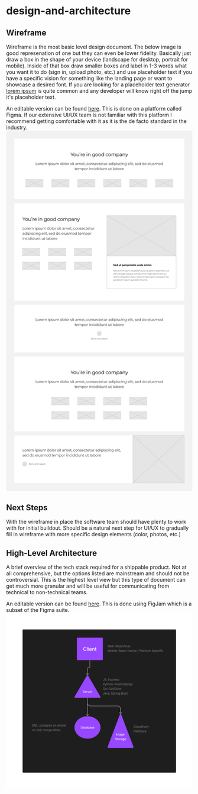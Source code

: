 # design-and-architecture

## Wireframe

Wireframe is the most basic level design document. The below image is good represenation of one but they can even be lower fidelity. Basically just draw a box in the shape of your device (landscape for desktop, portrait for mobile). Inside of that box draw smaller boxes and label in 1-3 words what you want it to do (sign in, upload photo, etc.) and use placeholder text if you have a specific vision for something like the landing page or want to showcase a desired font. If you are looking for a placeholder text generator [lorem ipsum](https://loremipsum.io/generator/?n=5&t=w) is quite common and any developer will know right off the jump it's placeholder text.

An editable version can be found [here](https://www.figma.com/file/lifDx53mlEwDzNZZTjZRsU/Wireframing-in-Figma?type=design&node-id=0%3A1&mode=design&t=bVBbNJ8kmxtbxtak-1). This is done on a platform called Figma. If our extensive UI/UX team is not familiar with this platform I recommend getting comfortable with it as it is the de facto standard in the industry.
![Sample WireFrame](./images/Testimonials.png)

## Next Steps

With the wireframe in place the software team should have plenty to work with for initial buildout. Should be a natural next step for UI/UX to gradually fill in wireframe with more specific design elements (color, photos, etc.)

## High-Level Architecture

A brief overview of the tech stack required for a shippable product. Not at all comprehensive, but the options listed are mainstream and should not be controversial. This is the highest level view but this type of document can get much more granular and will be useful for communicating from technical to non-technical teams.

An editable version can be found [here](https://www.figma.com/file/ljNscVxfe4sbhuIGMfOSSx/Architecture?type=whiteboard&node-id=3%3A185&t=bVBbNJ8kmxtbxtak-1). This is done using FigJam which is a subset of the Figma suite.
![Basic understanding of MVP tech stack](./images/Architecture.png)
